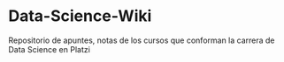 # Data-Science-Wiki
Repositorio de apuntes, notas de los cursos que conforman la carrera de Data Science en Platzi
